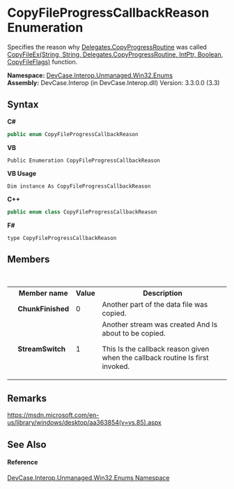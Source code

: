 # CopyFileProgressCallbackReason Enumeration
 

Specifies the reason why <a href="T_DevCase_Interop_Unmanaged_Win32_Delegates_CopyProgressRoutine">Delegates.CopyProgressRoutine</a> was called <a href="M_DevCase_Interop_Unmanaged_Win32_NativeMethods_CopyFileEx">CopyFileEx(String, String, Delegates.CopyProgressRoutine, IntPtr, Boolean, CopyFileFlags)</a> function.

**Namespace:**&nbsp;<a href="N_DevCase_Interop_Unmanaged_Win32_Enums">DevCase.Interop.Unmanaged.Win32.Enums</a><br />**Assembly:**&nbsp;DevCase.Interop (in DevCase.Interop.dll) Version: 3.3.0.0 (3.3)

## Syntax

**C#**<br />
``` C#
public enum CopyFileProgressCallbackReason
```

**VB**<br />
``` VB
Public Enumeration CopyFileProgressCallbackReason
```

**VB Usage**<br />
``` VB Usage
Dim instance As CopyFileProgressCallbackReason
```

**C++**<br />
``` C++
public enum class CopyFileProgressCallbackReason
```

**F#**<br />
``` F#
type CopyFileProgressCallbackReason
```


## Members
&nbsp;<table><tr><th></th><th>Member name</th><th>Value</th><th>Description</th></tr><tr><td /><td target="F:DevCase.Interop.Unmanaged.Win32.Enums.CopyFileProgressCallbackReason.ChunkFinished">**ChunkFinished**</td><td>0</td><td>Another part of the data file was copied.</td></tr><tr><td /><td target="F:DevCase.Interop.Unmanaged.Win32.Enums.CopyFileProgressCallbackReason.StreamSwitch">**StreamSwitch**</td><td>1</td><td>Another stream was created And Is about to be copied. 

 This Is the callback reason given when the callback routine Is first invoked.</td></tr></table>

## Remarks
<a href="https://msdn.microsoft.com/en-us/library/windows/desktop/aa363854(v=vs.85).aspx" target="_blank">https://msdn.microsoft.com/en-us/library/windows/desktop/aa363854(v=vs.85).aspx</a>

## See Also


#### Reference
<a href="N_DevCase_Interop_Unmanaged_Win32_Enums">DevCase.Interop.Unmanaged.Win32.Enums Namespace</a><br />